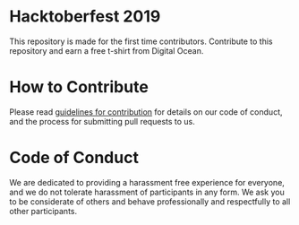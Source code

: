 # Hacktoberfest 2019

This repository is made for the first time contributors. Contribute to this repository and earn a free t-shirt from Digital Ocean.

# How to Contribute

Please read [guidelines for contribution](./CONTRIBUTING.md) for details on our code of conduct, and the process for submitting pull requests to us.


# Code of Conduct

We are dedicated to providing a harassment­ free experience for everyone, and we do not tolerate harassment of participants in any form. We ask you to be considerate of others and behave professionally and respectfully to all other participants. 
 